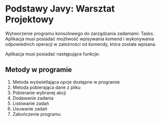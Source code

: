 # Podstawy Javy: Warsztat Projektowy

Wytworzenie programu konsolowego do zarządzania zadaniami: Tasks.
Aplikacja musi posiadać możliwość wpisywania komend i wykonywania odpowiednich operacji w zależności od komendy, która została wpisana.

Aplikacja musi posiadać następujące funkcje:

## Metody w programie
1. Metoda wyświetlająca opcje dostępne w programie
2. Metoda pobierająca dane z pliku
3. Pobieranie wybranej akcji
4. Dodawanie zadania
5. Listowanie zadań
6. Usuwanie zadań
7. Zakończenie programu
